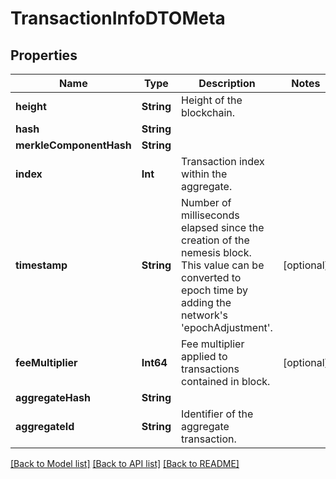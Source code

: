 # TransactionInfoDTOMeta

## Properties
Name | Type | Description | Notes
------------ | ------------- | ------------- | -------------
**height** | **String** | Height of the blockchain. | 
**hash** | **String** |  | 
**merkleComponentHash** | **String** |  | 
**index** | **Int** | Transaction index within the aggregate. | 
**timestamp** | **String** | Number of milliseconds elapsed since the creation of the nemesis block. This value can be converted to epoch time by adding the network&#39;s &#39;epochAdjustment&#39;. | [optional] 
**feeMultiplier** | **Int64** | Fee multiplier applied to transactions contained in block. | [optional] 
**aggregateHash** | **String** |  | 
**aggregateId** | **String** | Identifier of the aggregate transaction. | 

[[Back to Model list]](../README.md#documentation-for-models) [[Back to API list]](../README.md#documentation-for-api-endpoints) [[Back to README]](../README.md)



